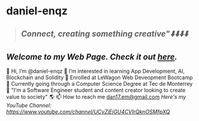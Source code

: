 # daniel-enqz
>## _**Connect, creating something creative"⬇️⬇️⬇️⬇️**_


## _*Welcome to my Web Page. Check it out [here](https://daniel-enqzm.github.io/daniel-enqz/).*_ 

👋 Hi, I’m @daniel-enqz
👀 I’m interested in learning App Development, AI, Blockchain and Solidity
🚃 Enrolled at LeWagon Web Deveopment Bootcamp
💞 Currently going through a Computer Science Degree at Tec de Monterrey
🌱 "I'm a Software Engineer student and content creator looking to create value to society" 🌎
📫 How to reach me dan17.em@gmail.com
*Here's my YouTube Channel: https://www.youtube.com/channel/UCvZjEjGU4CVIrQknOSMfpXQ*
